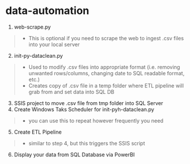 # data-automation
1. web-scrape.py
 > * This is optional if you need to scrape the web to ingest .csv files into your local server
2. init-py-dataclean.py
 > *  Used to modify .csv files into appropriate format (i.e. removing unwanted rows/columns, changing date to SQL readable format, etc.)
 > *  Creates copy of .csv file in a temp folder where ETL pipeline will grab from and set data into SQL DB
3. SSIS project to move .csv file from tmp folder into SQL Server
4. Create Windows Taks Scheduler for init-pyh-dataclean.py
>  * you can use this to repeat however frequently you need
5. Create ETL Pipeline
>  * similar to step 4, but this triggers the SSIS script
6. Display your data from SQL Database via PowerBI
 
